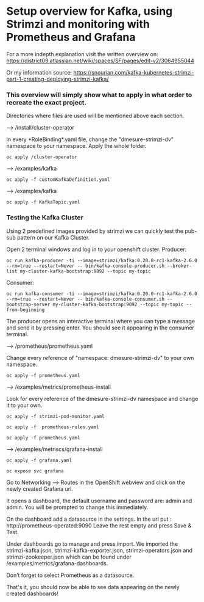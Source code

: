 # Setup overview for Kafka, using Strimzi and monitoring with Prometheus and Grafana

For a more indepth explanation visit the written overview on:
https://district09.atlassian.net/wiki/spaces/SF/pages/edit-v2/3064955044

Or my information source:
https://snourian.com/kafka-kubernetes-strimzi-part-1-creating-deploying-strimzi-kafka/

### This overview will simply show what to apply in what order to recreate the exact project.
Directories where files are used will be mentioned above each section.

--> /install/cluster-operator

In every \*RoleBinding\*.yaml file, change the "dmesure-strimzi-dv" namespace to your namespace.
Apply the whole folder.

    oc apply /cluster-operator

--> /examples/kafka

    oc apply -f customKafkaDefinition.yaml

--> /examples/kafka

    oc apply -f KafkaTopic.yaml

### Testing the Kafka Cluster
Using 2 predefined images provided by strimzi we can quickly test the pub-sub pattern on our Kafka Cluster.

Open 2 terminal windows and log in to your openshift cluster.
Producer: 

    oc run kafka-producer -ti --image=strimzi/kafka:0.20.0-rc1-kafka-2.6.0 --rm=true --restart=Never -- bin/kafka-console-producer.sh --broker-list my-cluster-kafka-bootstrap:9092 --topic my-topic

Consumer: 

    oc run kafka-consumer -ti --image=strimzi/kafka:0.20.0-rc1-kafka-2.6.0 --rm=true --restart=Never -- bin/kafka-console-consumer.sh --bootstrap-server my-cluster-kafka-bootstrap:9092 --topic my-topic --from-beginning

The producer opens an interactive terminal where you can type a message and send it by pressing enter. You should see it appearing in the consumer terminal.

--> /prometheus/prometheus.yaml

Change every reference of "namespace: dmesure-strimzi-dv" to your own namespace.

    oc apply -f prometheus.yaml

--> /examples/metrics/prometheus-install

Look for every reference of the dmesure-strimzi-dv namespace and change it to your own.

    oc apply -f strimzi-pod-monitor.yaml

    oc apply -f  prometheus-rules.yaml

    oc apply -f prometheus.yaml

-->  /examples/metriscs/grafana-install

    oc apply -f grafana.yaml

    oc expose svc grafana

Go to Networking --> Routes in the OpenShift webview and click on the newly created Grafana url.

It opens a dashboard, the default username and password are: admin and admin. You will be prompted to change this immediately.

On the dashboard add a datasource in the settings.
In the url put : http://prometheus-operated:9090
Leave the rest empty and press Save & Test.

Under dashboards go to manage and press import.
We imported the strimzi-kafka.json, strimzi-kafka-exporter.json, strimzi-operators.json and strimzi-zookeeper.json which can be found under /examples/metrics/grafana-dashboards.

Don’t forget to select Prometheus as a datasource.

That's it, you should now be able to see data appearing on the newly created dashboards!